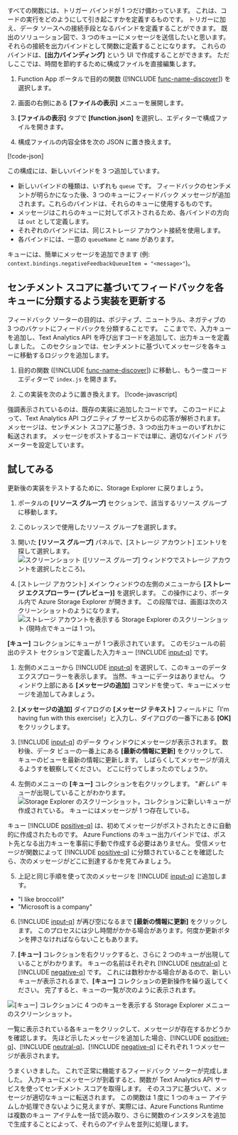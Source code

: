 すべての関数には、トリガー バインドが 1 つだけ備わっています。 これは、コードの実行をどのようにして引き起こすかを定義するものです。 トリガーに加え、データ ソースへの接続手段となるバインドを定義することができます。 既出のソリューション図で、3 つのキューにメッセージを送信したいと思います。 それらの接続を出力バインドとして関数に定義することになります。 これらのバインドは、**[出力バインディング]** という UI で作成することができます。 ただしここでは、時間を節約するために構成ファイルを直接編集します。

1. Function App ポータルで目的の関数 ([!INCLUDE [func-name-discover](./func-name-discover.md)]) を選択します。

1. 画面の右側にある **[ファイルの表示]** メニューを展開します。

1. **[ファイルの表示]** タブで **[function.json]** を選択し、エディターで構成ファイルを開きます。

1. 構成ファイルの内容全体を次の JSON に置き換えます。 

[!code-json[](../code/function.json)]

この構成には、新しいバインドを 3 つ追加しています。

- 新しいバインドの種類は、いずれも `queue` です。 フィードバックのセンチメントが明らかになった後、3 つのキューにフィードバック メッセージが追加されます。これらのバインドは、それらのキューに使用するものです。
- メッセージはこれらのキューに対してポストされるため、各バインドの方向は `out` として定義します。
- それぞれのバインドには、同じストレージ アカウント接続を使用します。
- 各バインドには、一意の `queueName` と `name` があります。

キューには、簡単にメッセージを追加できます (例: `context.bindings.negativeFeedbackQueueItem = "<message>"`)。

## <a name="update-implementation-to-sort-feedback-into-queues-based-on-sentiment-score"></a>センチメント スコアに基づいてフィードバックを各キューに分類するよう実装を更新する

フィードバック ソーターの目的は、ポジティブ、ニュートラル、ネガティブの 3 つのバケットにフィードバックを分類することです。 ここまでで、入力キューを追加し、Text Analytics API を呼び出すコードを追加して、出力キューを定義しました。 このセクションでは、センチメントに基づいてメッセージを各キューに移動するロジックを追加します。

1. 目的の関数 ([!INCLUDE [func-name-discover](./func-name-discover.md)]) に移動し、もう一度コード エディターで `index.js` を開きます。

1. この実装を次のように置き換えます。
[!code-javascript[](../code/discover-sentiment+sort.js?highlight=25-48)]

強調表示されているのは、既存の実装に追加したコードです。 このコードによって、Text Analytics API コグニティブ サービスからの応答が解析されます。 メッセージは、センチメント スコアに基づき、3 つの出力キューのいずれかに転送されます。 メッセージをポストするコードでは単に、適切なバインド パラメーターを設定しています。

## <a name="try-it-out"></a>試してみる

更新後の実装をテストするために、Storage Explorer に戻りましょう。 

1. ポータルの **[リソース グループ]** セクションで、該当するリソース グループに移動します。

1. このレッスンで使用したリソース グループを選択します。

1. 開いた **[リソース グループ]** パネルで、[ストレージ アカウント] エントリを探して選択します。
![スクリーンショット ([リソース グループ] ウィンドウでストレージ アカウントを選択したところ)。](../media-draft/select-storage-account.png)

1. [ストレージ アカウント] メイン ウィンドウの左側のメニューから **[ストレージ エクスプローラー (プレビュー)]** を選択します。  この操作により、ポータル内で Azure Storage Explorer が開きます。 この段階では、画面は次のスクリーンショットのようになります。
![ストレージ アカウントを表示する Storage Explorer のスクリーンショット (現時点でキューは 1 つ)。](../media-draft/storage-explorer-menu-inputq.png)

**[キュー]** コレクションにキューが 1 つ表示されています。 このモジュールの前出のテスト セクションで定義した入力キュー [!INCLUDE [input-q](./q-name-input.md)] です。

1. 左側のメニューから [!INCLUDE [input-q](./q-name-input.md)] を選択して、このキューのデータ エクスプローラーを表示します。 当然、キューにデータはありません。 ウィンドウ上部にある **[メッセージの追加]** コマンドを使って、キューにメッセージを追加してみましょう。 

1. **[メッセージの追加]** ダイアログの  **[メッセージ テキスト]** フィールドに「I'm having fun with this exercise!」と入力し、ダイアログの一番下にある **[OK]** をクリックします。 

1. [!INCLUDE [input-q](./q-name-input.md)] のデータ ウィンドウにメッセージが表示されます。 数秒後、データ ビューの一番上にある **[最新の情報に更新]** をクリックして、キューのビューを最新の情報に更新します。 しばらくしてメッセージが消えるようすを観察してください。 どこに行ってしまったのでしょうか。

1. 左側のメニューの **[キュー]** コレクションを右クリックします。 "*新しい*" キューが出現していることがわかります。
![Storage Explorer のスクリーンショット。コレクションに新しいキューが作成されている。 キューにはメッセージが 1 つ存在している。](../media-draft/sa-new-output-q.png)

キュー [!INCLUDE [positive-q](./q-name-positive.md)] は、初めてメッセージがポストされたときに自動的に作成されたものです。 Azure Functions のキュー出力バインドでは、ポスト先となる出力キューを事前に手動で作成する必要はありません。 受信メッセージが関数によって [!INCLUDE [positive-q](./q-name-positive.md)] に分類されていることを確認したら、次のメッセージがどこに到達するかを見てみましょう。

5. 上記と同じ手順を使って次のメッセージを [!INCLUDE [input-q](./q-name-input.md)] に追加します。

- "I like broccoli!"
- "Microsoft is a company"

6. [!INCLUDE [input-q](./q-name-input.md)] が再び空になるまで **[最新の情報に更新]** をクリックします。 このプロセスには少し時間がかかる場合があります。何度か更新ボタンを押さなければならないこともあります。

1. **[キュー]** コレクションを右クリックすると、さらに 2 つのキューが出現していることがわかります。 キューの名前はそれぞれ [!INCLUDE [neutral-q](./q-name-neutral.md)] と [!INCLUDE [negative-q](./q-name-negative.md)] です。 これには数秒かかる場合があるので、新しいキューが表示されるまで、**[キュー]** コレクションの更新操作を繰り返してください。 完了すると、キューの一覧が次のように表示されます。

![[キュー] コレクションに 4 つのキューを表示する Storage Explorer メニューのスクリーンショット。](../media-draft/sa-final-q-list.png)

一覧に表示されている各キューをクリックして、メッセージが存在するかどうかを確認します。 先ほど示したメッセージを追加した場合、[!INCLUDE [positive-q](./q-name-positive.md)]、[!INCLUDE [neutral-q](./q-name-neutral.md)]、[!INCLUDE [negative-q](./q-name-negative.md)] にそれぞれ 1 つメッセージが表示されます。

うまくいきました。 これで正常に機能するフィードバック ソーターが完成しました。 入力キューにメッセージが到着すると、関数が Text Analytics API サービスを使ってセンチメント スコアを取得します。 そのスコアに基づいて、メッセージが適切なキューに転送されます。 この関数は 1 度に 1 つのキュー アイテムしか処理できないように見えますが、実際には、Azure Functions Runtime は複数のキュー アイテムを一括で読み取り、さらに関数のインスタンスを追加で生成することによって、それらのアイテムを並列に処理します。 